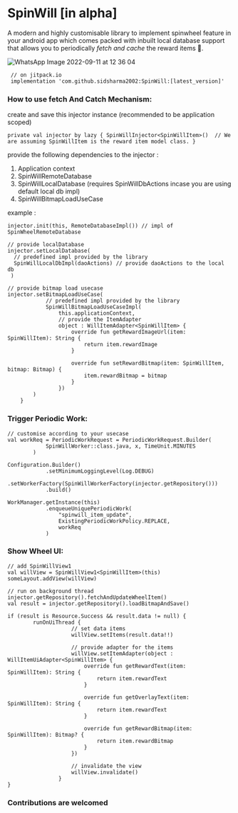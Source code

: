 # SpinWill [in alpha]

A modern and highly customisable library to implement spinwheel feature in your android app which comes packed with inbuilt local database support that allows you to periodically _fetch and cache_ the reward items 🎁.

![WhatsApp Image 2022-09-11 at 12 36 04](https://user-images.githubusercontent.com/53833109/189518316-f446ea0e-18d7-453c-811e-4b1c8300a2e2.jpeg)

```
 // on jitpack.io
 implementation 'com.github.sidsharma2002:SpinWill:[latest_version]'

```

### How to use fetch And Catch Mechanism: 

create and save this injector instance (recommended to be application scoped)

`private val injector by lazy {
        SpinWillInjector<SpinWillItem>()  // We are assuming SpinWillItem is the reward item model class.
    }`

provide the following dependencies to the injector : 
  1. Application context
  2. SpinWillRemoteDatabase
  3. SpinWillLocalDatabase (requires SpinWillDbActions incase you are using default local db impl)
  4. SpinWillBitmapLoadUseCase
  
example : 

```
injector.init(this, RemoteDatabaseImpl()) // impl of SpinWheelRemoteDatabase

// provide localDatabase
injector.setLocalDatabase(
  // predefined impl provided by the library
  SpinWillLocalDbImpl(daoActions) // provide daoActions to the local db
 )

// provide bitmap load usecase
injector.setBitmapLoadUseCase(
            // predefined impl provided by the library
            SpinWillBitmapLoadUseCaseImpl(
                this.applicationContext,
                // provide the ItemAdapter
                object : WillItemAdapter<SpinWillItem> {
                    override fun getRewardImageUrl(item: SpinWillItem): String {
                        return item.rewardImage
                    }

                    override fun setRewardBitmap(item: SpinWillItem, bitmap: Bitmap) {
                        item.rewardBitmap = bitmap
                    }
                })
        )
    }
```

### Trigger Periodic Work:
```
// customise according to your usecase
val workReq = PeriodicWorkRequest = PeriodicWorkRequest.Builder(
            SpinWillWorker::class.java, x, TimeUnit.MINUTES
        )

Configuration.Builder()
            .setMinimumLoggingLevel(Log.DEBUG)
            .setWorkerFactory(SpinWillWorkerFactory(injector.getRepository()))
            .build()        

WorkManager.getInstance(this)
            .enqueueUniquePeriodicWork(
                "spinwill_item_update",
                ExistingPeriodicWorkPolicy.REPLACE,
                workReq
            )        
```

### Show Wheel UI: 

``` 
// add SpinWillView1
val willView = SpinWillView1<SpinWillItem>(this)
someLayout.addView(willView)

// run on background thread
injector.getRepository().fetchAndUpdateWheelItem()
val result = injector.getRepository().loadBitmapAndSave()

if (result is Resource.Success && result.data != null) {
        runOnUiThread {
                    // set data items
                    willView.setItems(result.data!!)

                    // provide adapter for the items
                    willView.setItemAdapter(object : WillItemUiAdapter<SpinWillItem> {
                        override fun getRewardText(item: SpinWillItem): String {
                            return item.rewardText
                        }

                        override fun getOverlayText(item: SpinWillItem): String {
                            return item.rewardText
                        }

                        override fun getRewardBitmap(item: SpinWillItem): Bitmap? {
                            return item.rewardBitmap
                        }
                    })

                    // invalidate the view
                    willView.invalidate()
                }
}
```

### Contributions are welcomed

